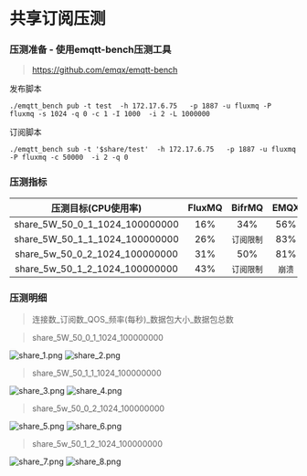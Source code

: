 # 共享订阅压测

### 压测准备 - 使用emqtt-bench压测工具
>https://github.com/emqx/emqtt-bench

发布脚本
```
./emqtt_bench pub -t test  -h 172.17.6.75   -p 1887 -u fluxmq -P fluxmq -s 1024 -q 0 -c 1 -I 1000  -i 2 -L 1000000
```
订阅脚本
```
./emqtt_bench sub -t '$share/test'  -h 172.17.6.75   -p 1887 -u fluxmq -P fluxmq -c 50000  -i 2 -q 0
```

### 压测指标
<div class="table-1">

|          压测目标(CPU使用率)          | FluxMQ | BifrMQ | EMQX | HiveMQ |
|:------------------------------:|:------:|:------:|:----:|:------:|
| share_5W_50_0_1_1024_100000000 |  16%   |  34%   | 56%  |  `崩溃`  |
| share_5W_50_1_1_1024_100000000 |  26%   | `订阅限制` | 83%  |  `崩溃`  |
| share_5w_50_0_2_1024_100000000 |  31%   |  50%   | 81%  |  `崩溃`  |
| share_5w_50_1_2_1024_100000000 |  43%   | `订阅限制` | `崩溃` |  `崩溃`  |

</div>

### 压测明细
>连接数_订阅数_QOS_频率(每秒)_数据包大小_数据包总数

> share_5W_50_0_1_1024_100000000

![share_1.png](@site/static/images/test/share_1.png)
![share_2.png](@site/static/images/test/share_2.png)

> share_5W_50_1_1_1024_100000000

![share_3.png](@site/static/images/test/share_3.png)
![share_4.png](@site/static/images/test/share_4.png)

> share_5w_50_0_2_1024_100000000

![share_5.png](@site/static/images/test/share_5.png)
![share_6.png](@site/static/images/test/share_6.png)

> share_5w_50_1_2_1024_100000000

![share_7.png](@site/static/images/test/share_7.png)
![share_8.png](@site/static/images/test/share_8.png)
